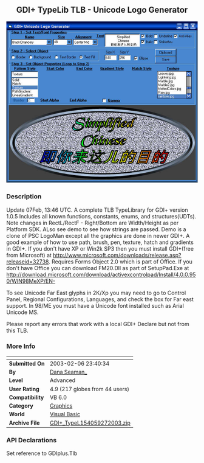﻿<div align="center">

## GDI\+ TypeLib TLB \- Unicode Logo Generator

<img src="PIC200327035394463.jpg">
</div>

### Description

Update 07Feb, 13:46 UTC. A complete TLB TypeLibrary for GDI+ version 1.0.5 Includes all known functions, constants, enums, and structures(UDTs). Note changes in RectL/RectF - Right/Bottom are Width/Height as per Platform SDK. ALso see demo to see how strings are passed. Demo is a clone of PSC LogoMan except all the graphics are done in newer GDI+. A good example of how to use path, brush, pen, texture, hatch and gradients in GDI+. If you don't have XP or Win2k SP3 then you must install GDI+(free from Microsoft) at http://www.microsoft.com/downloads/release.asp?releaseid=32738. Requires Forms Object 2.0 which is part of Office. If you don't have Office you can download FM20.Dll as part of SetupPad.Exe at http://download.microsoft.com/download/activexcontrolpad/Install/4.0.0.950/WIN98MeXP/EN-

To see Unicode Far East glyphs in 2K/Xp you may need to go to Control Panel, Regional Configurations, Languages, and check the box for Far east support. In 98/ME you must have a Unicode font installed such as Arial Unicode MS.

Please report any errors that work with a local GDI+ Declare but not from this TLB.
 
### More Info
 


<span>             |<span>
---                |---
**Submitted On**   |2003-02-06 23:40:34
**By**             |[Dana Seaman\_](https://github.com/Planet-Source-Code/PSCIndex/blob/master/ByAuthor/dana-seaman.md)
**Level**          |Advanced
**User Rating**    |4.9 (217 globes from 44 users)
**Compatibility**  |VB 6\.0
**Category**       |[Graphics](https://github.com/Planet-Source-Code/PSCIndex/blob/master/ByCategory/graphics__1-46.md)
**World**          |[Visual Basic](https://github.com/Planet-Source-Code/PSCIndex/blob/master/ByWorld/visual-basic.md)
**Archive File**   |[GDI\+\_TypeL154059272003\.zip](https://github.com/Planet-Source-Code/dana-seaman-gdi-typelib-tlb-unicode-logo-generator__1-42861/archive/master.zip)

### API Declarations

Set reference to GDIplus.Tlb





